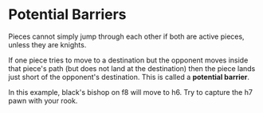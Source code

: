 # Potential Barriers

Pieces cannot simply jump through each other if both are active pieces, unless they are knights.

If one piece tries to move to a destination but the opponent moves inside that piece's path (but does not land at the destination) then the piece lands just short of the opponent's destination. This is called a **potential barrier**.

In this example, black's bishop on f8 will move to h6. Try to capture the h7 pawn with your rook.